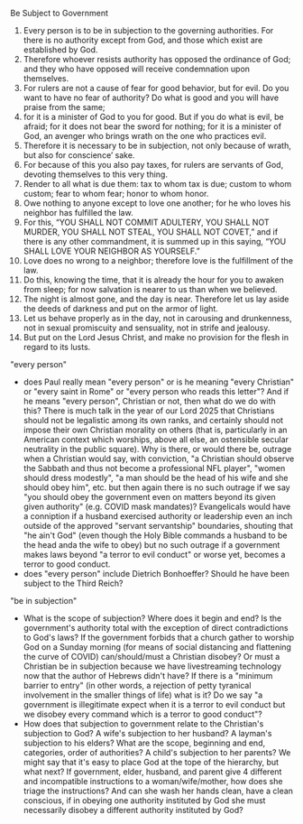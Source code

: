 

Be Subject to Government


1. Every person is to be in subjection to the governing authorities. For there is no authority except from God, and those which exist are established by God. 
2. Therefore whoever resists authority has opposed the ordinance of God; and they who have opposed will receive condemnation upon themselves. 
3. For rulers are not a cause of fear for good behavior, but for evil. Do you want to have no fear of authority? Do what is good and you will have praise from the same; 
4. for it is a minister of God to you for good. But if you do what is evil, be afraid; for it does not bear the sword for nothing; for it is a minister of God, an avenger who brings wrath on the one who practices evil. 
5. Therefore it is necessary to be in subjection, not only because of wrath, but also for conscience’ sake. 
6. For because of this you also pay taxes, for rulers are servants of God, devoting themselves to this very thing. 
7. Render to all what is due them: tax to whom tax is due; custom to whom custom; fear to whom fear; honor to whom honor.   
8. Owe nothing to anyone except to love one another; for he who loves his neighbor has fulfilled the law. 
9. For this, “YOU SHALL NOT COMMIT ADULTERY, YOU SHALL NOT MURDER, YOU SHALL NOT STEAL, YOU SHALL NOT COVET,” and if there is any other commandment, it is summed up in this saying, “YOU SHALL LOVE YOUR NEIGHBOR AS YOURSELF.” 
10. Love does no wrong to a neighbor; therefore love is the fulfillment of the law.   
11. Do this, knowing the time, that it is already the hour for you to awaken from sleep; for now salvation is nearer to us than when we believed. 
12. The night is almost gone, and the day is near. Therefore let us lay aside the deeds of darkness and put on the armor of light. 
13. Let us behave properly as in the day, not in carousing and drunkenness, not in sexual promiscuity and sensuality, not in strife and jealousy. 
14. But put on the Lord Jesus Christ, and make no provision for the flesh in regard to its lusts.



"every person"
- does Paul really mean "every person" or is he meaning "every Christian" or "every saint in Rome" or "every person who reads this letter"? And if he means "every person", Christian or not, then what do we do with this? There is much talk in the year of our Lord 2025 that Christians should not be legalistic among its own ranks, and certainly should not impose their own Christian morality on others (that is, particularly in an American context which worships, above all else, an ostensible secular neutrality in the public square). Why is there, or would there be, outrage when a Christian would say, with conviction, "a Christian should observe the Sabbath and thus not become a professional NFL player", "women should dress modestly", "a man should be the head of his wife and she should obey him", etc. but then again there is no such outrage if we say "you should obey the government even on matters beyond its given given authority" (e.g. COVID mask mandates)? Evangelicals would have a conniption if a husband exercised authority or leadership even an inch outside of the approved "servant servantship" boundaries, shouting that "he ain't God" (even though the Holy Bible commands a husband to be the head anda the wife to obey) but no such outrage if a government makes laws beyond "a terror to evil conduct" or worse yet, becomes a terror to good conduct.
- does "every person" include Dietrich Bonhoeffer? Should he have been subject to the Third Reich?

"be in subjection"
- What is the scope of subjection? Where does it begin and end? Is the government's authority total with the exception of direct contradictions to God's laws? If the government forbids that a church gather to worship God on a Sunday morning (for means of social distancing and flattening the curve of COVID) can/should/must a Christian disobey? Or must a Christian be in subjection because we have livestreaming technology now that the author of Hebrews didn't have? If there is a "minimum barrier to entry" (in other words, a rejection of petty tyranical involvement in the smaller things of life) what is it? Do we say "a government is illegitimate expect when it is a terror to evil conduct but we disobey every command which is a terror to good conduct"?
- How does that subjection to government relate to the Christian's subjection to God? A wife's subjection to her husband? A layman's subjection to his elders? What are the scope, beginning and end, categories, order of authorities? A child's subjection to her parents? We might say that it's easy to place God at the tope of the hierarchy, but what next? If government, elder, husband, and parent give 4 different and incompatible instructions to a woman/wife/mother, how does she triage the instructions? And can she wash her hands clean, have a clean conscious, if in obeying one authority instituted by God she must necessarily disobey a different authority instituted by God?



